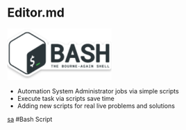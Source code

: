 # Editor.md
![](https://github.com/chsnv/Bash_Script/blob/main/img/bash.png)

- Automation System Administrator jobs via simple scripts
- Execute task via scripts save time 
- Adding new scripts for real live problems and solutions






 [sa](https://github.com/chsnv/Bash_Script/blob/main/scripts/useradd_del.sh "Heading link") #Bash Script
